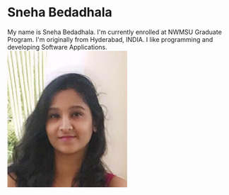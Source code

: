 
# Sneha Bedadhala #
My name is Sneha Bedadhala. I'm currently enrolled at NWMSU Graduate Program. I'm originally from Hyderabad, INDIA. I like programming and developing Software Applications.<br>
![myimage](/MyImage.jpeg)
